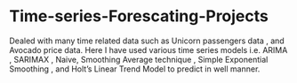 # Time-series-Forescating-Projects
Dealed with many time related data such as Unicorn passengers data , and Avocado price data. Here I have used various time series models i.e. ARIMA , SARIMAX , Naive, Smoothing Average technique , Simple Exponential Smoothing , and Holt’s Linear Trend Model to predict in well manner.
